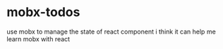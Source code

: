 # mobx-todos
use mobx to manage the state of react component
i think it can help me learn mobx with react